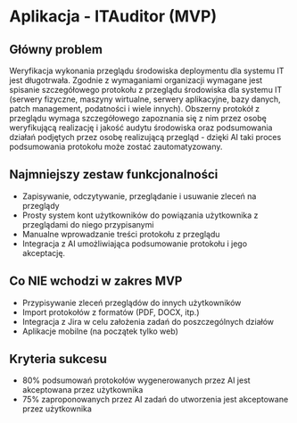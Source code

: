 # Aplikacja - ITAuditor (MVP)

## Główny problem
Weryfikacja wykonania przeglądu środowiska deploymentu dla systemu IT jest długotrwała. Zgodnie z wymaganiami organizacji wymagane jest spisanie szczegółowego protokołu z przeglądu środowiska dla systemu IT (serwery fizyczne, maszyny wirtualne, serwery aplikacyjne, bazy danych, patch management, podatności i wiele innych). Obszerny protokół z przeglądu wymaga szczegółowego zapoznania się z nim przez osobę weryfikującą realizację i jakość audytu środowiska oraz podsumowania działań podjętych przez osobę realizującą przegląd - dzięki AI taki proces podsumowania protokołu może zostać zautomatyzowany.

## Najmniejszy zestaw funkcjonalności
- Zapisywanie, odczytywanie, przeglądanie i usuwanie zleceń na przeglądy
- Prosty system kont użytkowników do powiązania użytkownika z przeglądami do niego przypisanymi
- Manualne wprowadzanie treści protokołu z przeglądu
- Integracja z AI umożliwiająca podsumowanie protokołu i jego akceptację.

## Co NIE wchodzi w zakres MVP
- Przypisywanie zleceń przeglądów do innych użytkowników
- Import protokołów z formatów (PDF, DOCX, itp.)
- Integracja z Jira w celu założenia zadań do poszczególnych działów
- Aplikacje mobilne (na początek tylko web)

## Kryteria sukcesu
- 80% podsumowań protokołów wygenerowanych przez AI jest akceptowana przez użytkownika
- 75% zaproponowanych przez AI zadań do utworzenia jest akceptowane przez użytkownika